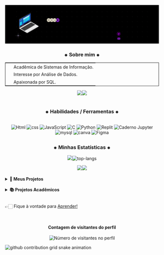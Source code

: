 <img src="https://github.com/GiovanaMerces/GiovanaMerces/blob/af84c6e36f857bfa2b734d5f0fe8edc35790a9e1/_banner%20github.gif">

<div align="center">
  <h3>⁕ Sobre mim ⁕</h3>

  <table style="border: 1px solid; margin-left: auto; margin-right: auto;">
    <tr>
      <td><img src="https://media.tenor.com/FbTWLMuy8dgAAAAi/lcv-80s-computer.gif" width="16" height="16"> Acadêmica de Sistemas de Informação.</td>
    </tr>
    <tr>
      <td><img src="https://media.tenor.com/sUiwSBs8S6QAAAAi/dice-game.gif" width="16" height="16"> Interesse por Análise de Dados.</td>
    </tr>
    <tr>
      <td><img src="https://media.tenor.com/2dN-bcf5bQIAAAAi/purple-heart-pixel-heart.gif" width="16" height="16"> Apaixonada por SQL.</td>
    </tr>
  </table>
</div>

<div align="center">
   <img src="https://media.tenor.com/C9Dy-V7KTMMAAAAi/line.gif" Height="10"><img src="https://media.tenor.com/C9Dy-V7KTMMAAAAi/line.gif" Height="10">
</div>

<br>

<div align="center">
 <h3>⁕ Habilidades / Ferramentas ⁕</h3>
<br>
  
  <img src="https://user-images.githubusercontent.com/25181517/192158954-f88b5814-d510-4564-b285-dff7d6400dad.png" alt="Html" Height="55" Width="55"/>
  <img src="https://user-images.githubusercontent.com/25181517/183898674-75a4a1b1-f960-4ea9-abcb-637170a00a75.png" alt="css" Height="55" Width="55"/>
  <img src="https://user-images.githubusercontent.com/25181517/117447155-6a868a00-af3d-11eb-9cfe-245df15c9f3f.png" alt="JavaScript" Height="45" Width="45"/>
  <img src="https://user-images.githubusercontent.com/25181517/192106070-46255bcf-65e6-4c6b-a296-bf8d0d8fb2a7.png" alt="C" Height="45" Width="45"/>
  <img src="https://user-images.githubusercontent.com/25181517/183423507-c056a6f9-1ba8-4312-a350-19bcbc5a8697.png" alt="Python" Height="45" Width="45"/>
  <img src="https://cdn.jsdelivr.net/gh/devicons/devicon@latest/icons/replit/replit-original.svg" alt="Replit" Height="45" Width="45"/>
  <img src="https://user-images.githubusercontent.com/25181517/183914128-3fc88b4a-4ac1-40e6-9443-9a30182379b7.png" alt="Caderno Jupyter" Height="45" Width="45"/>
  <img src="https://user-images.githubusercontent.com/25181517/183896128-ec99105a-ec1a-4d85-b08b-1aa1620b2046.png" alt="mysql" Height="50" Width="50"/>
  <img src="https://github-production-user-asset-6210df.s3.amazonaws.com/136815194/253220886-02494c7c-de6a-43a6-9293-6369696842ed.png" alt="canva" Height="55" Width="55"/>
  <img src="https://user-images.githubusercontent.com/25181517/189715289-df3ee512-6eca-463f-a0f4-c10d94a06b2f.png" alt="Figma" Height="45" Width="45"/>

</div>
</h3>

##

<div align="center">
 <h3>⁕ Minhas Estatísticas ⁕</h3>
</div>



<p align="center">
  <img src="https://github-readme-stats.vercel.app/api?username=GiovanaMerces&show_icons=true&theme=midnight-purple&include_all_commits=false&count_private=true&hide_border=true&bg_color=00000000"/><img src="https://github-readme-stats.vercel.app/api/top-langs/?username=GiovanaMerces&show_icons=true&layout=compact&theme=midnight-purple&hide_border=true&bg_color=00000000&include_all_commits=true&count_private=true" alt="top-langs">
</p>

<div align="center">
   <img src="https://media.tenor.com/C9Dy-V7KTMMAAAAi/line.gif" Height="10"><img src="https://media.tenor.com/C9Dy-V7KTMMAAAAi/line.gif" Height="10">
</div>

<br>

<details>
    <summary><strong>📌 Meus Projetos</strong></summary>
    <br>
  
[![Readme Card](https://github-readme-stats.vercel.app/api/pin/?username=GiovanaMerces&repo=AnaliseRotatividade&show_icons=true&layout=compact&theme=midnight-purple&hide_border=false&bg_color=00000000)](https://github.com/GiovanaMerces/AnaliseRotatividade)
</details>

<br>

<details>
    <summary><strong>📚 Projetos Acadêmicos</strong></summary>
    <br>
 
[📗ES1-HospedagemHotel](https://github.com/GiovanaMerces/ES1-HospedagemHotel)<br>
<br>
[📗TEC1-ESCAPE-THE-MAZE](https://github.com/GiovanaMerces/ESCAPE-THE-MAZE)<br>
<br>
[📗LeituraArtigo2023](https://github.com/GiovanaMerces/LeituraArtigo2023)<br>
<br>
[📗IHM-RelatorioShopp2](https://github.com/GiovanaMerces/RelatorioShopp2)<br>
<br>
</details>

<br>

👉🏻 Fique à vontade para [Aprender!](https://github.com/GiovanaMerces/Aprendizagem)

<br>


<div align="center">
  <h4><b>Contagem de visitantes do perfil</b></h4>
</div>

<p align="center">
  <img
    src="https://profile-counter.glitch.me/GiovanaMerces/count.svg"
    alt="Número de visitantes no perfil"/>
</p>

<picture>
  <source media="(prefers-color-scheme: dark)" srcset="https://raw.githubusercontent.com/GiovanaMerces/GiovanaMerces/output/github-contribution-grid-snake-dark.svg">
  <source media="(prefers-color-scheme: light)" srcset="https://raw.githubusercontent.com/GiovanaMerces/GiovanaMerces/output/github-contribution-grid-snake.svg">
  <img alt="github contribution grid snake animation" src="https://raw.githubusercontent.com/GiovanaMerces/GiovanaMerces/output/github-contribution-grid-snake-dark.svg">
<picture>
<br><br>
